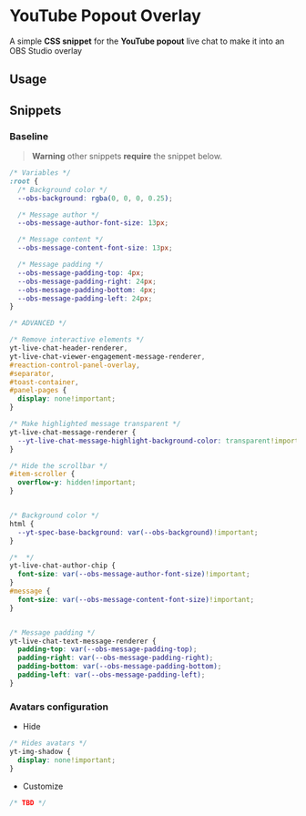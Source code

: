 # YouTube Popout Overlay
A simple **CSS snippet** for the **YouTube popout** live chat to make it into an OBS Studio overlay

## Usage


## Snippets
### Baseline

> **Warning** other snippets **require** the snippet below.

```css
/* Variables */
:root {
  /* Background color */
  --obs-background: rgba(0, 0, 0, 0.25);

  /* Message author */
  --obs-message-author-font-size: 13px;

  /* Message content */
  --obs-message-content-font-size: 13px;

  /* Message padding */
  --obs-message-padding-top: 4px;
  --obs-message-padding-right: 24px;
  --obs-message-padding-bottom: 4px;
  --obs-message-padding-left: 24px;
}

/* ADVANCED */

/* Remove interactive elements */
yt-live-chat-header-renderer,
yt-live-chat-viewer-engagement-message-renderer,
#reaction-control-panel-overlay,
#separator,
#toast-container,
#panel-pages {
  display: none!important;
}

/* Make highlighted message transparent */
yt-live-chat-message-renderer {
  --yt-live-chat-message-highlight-background-color: transparent!important;
}

/* Hide the scrollbar */
#item-scroller {
  overflow-y: hidden!important;
}


/* Background color */
html {
  --yt-spec-base-background: var(--obs-background)!important;
}

/*  */
yt-live-chat-author-chip {
  font-size: var(--obs-message-author-font-size)!important;
}
#message {
  font-size: var(--obs-message-content-font-size)!important;
}


/* Message padding */
yt-live-chat-text-message-renderer {
  padding-top: var(--obs-message-padding-top);
  padding-right: var(--obs-message-padding-right);
  padding-bottom: var(--obs-message-padding-bottom);
  padding-left: var(--obs-message-padding-left);
}
```

### Avatars configuration
- Hide
```css
/* Hides avatars */
yt-img-shadow {
  display: none!important;
}
```
- Customize
```css
/* TBD */
```

